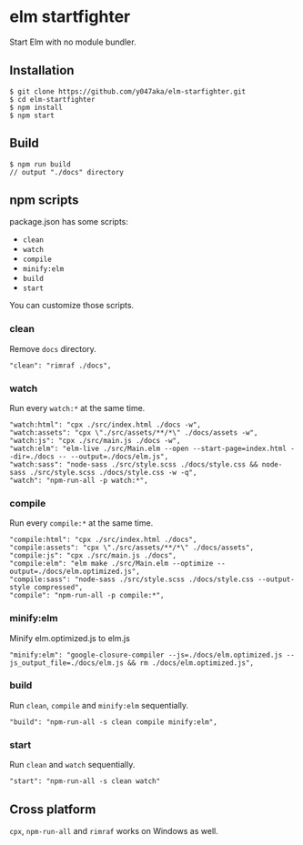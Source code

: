 # elm startfighter

Start Elm with no module bundler.


## Installation

```
$ git clone https://github.com/y047aka/elm-starfighter.git
$ cd elm-startfighter
$ npm install
$ npm start
```


## Build

```
$ npm run build
// output "./docs" directory
```


## npm scripts

package.json has some scripts:

- `clean`
- `watch`
- `compile`
- `minify:elm`
- `build`
- `start`

You can customize those scripts.

### clean

Remove `docs` directory.

```
"clean": "rimraf ./docs",
```

### watch

Run every `watch:*` at the same time.

```
"watch:html": "cpx ./src/index.html ./docs -w",
"watch:assets": "cpx \"./src/assets/**/*\" ./docs/assets -w",
"watch:js": "cpx ./src/main.js ./docs -w",
"watch:elm": "elm-live ./src/Main.elm --open --start-page=index.html --dir=./docs -- --output=./docs/elm.js",
"watch:sass": "node-sass ./src/style.scss ./docs/style.css && node-sass ./src/style.scss ./docs/style.css -w -q",
"watch": "npm-run-all -p watch:*",
```

### compile

Run every `compile:*` at the same time.

```
"compile:html": "cpx ./src/index.html ./docs",
"compile:assets": "cpx \"./src/assets/**/*\" ./docs/assets",
"compile:js": "cpx ./src/main.js ./docs",
"compile:elm": "elm make ./src/Main.elm --optimize --output=./docs/elm.optimized.js",
"compile:sass": "node-sass ./src/style.scss ./docs/style.css --output-style compressed",
"compile": "npm-run-all -p compile:*",
```

### minify:elm

Minify elm.optimized.js to elm.js

```
"minify:elm": "google-closure-compiler --js=./docs/elm.optimized.js --js_output_file=./docs/elm.js && rm ./docs/elm.optimized.js",
```

### build

Run `clean`, `compile` and `minify:elm` sequentially.

```
"build": "npm-run-all -s clean compile minify:elm",
```

### start

Run `clean` and `watch` sequentially.

```
"start": "npm-run-all -s clean watch"
```

## Cross platform
`cpx`, `npm-run-all` and `rimraf` works on Windows as well.